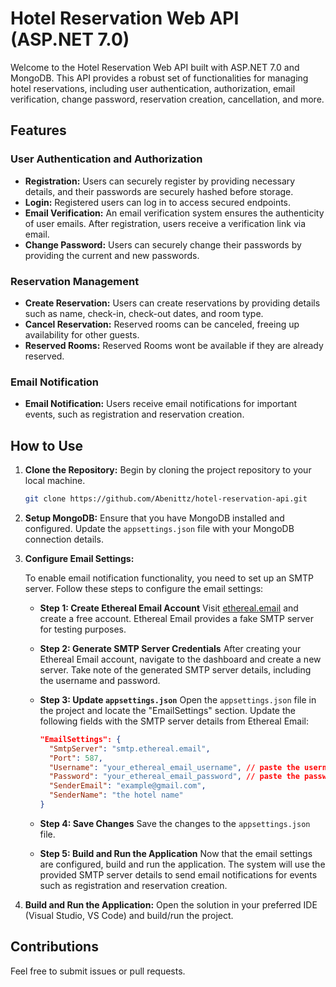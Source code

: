 # Hotel Reservation Web API (ASP.NET 7.0)

Welcome to the Hotel Reservation Web API built with ASP.NET 7.0 and MongoDB. This API provides a robust set of functionalities for managing hotel reservations, including user authentication, authorization, email verification, change password, reservation creation, cancellation, and more.

## Features

### User Authentication and Authorization

- **Registration:** Users can securely register by providing necessary details, and their passwords are securely hashed before storage.
- **Login:** Registered users can log in to access secured endpoints.
- **Email Verification:** An email verification system ensures the authenticity of user emails. After registration, users receive a verification link via email.
- **Change Password:** Users can securely change their passwords by providing the current and new passwords.

### Reservation Management

- **Create Reservation:** Users can create reservations by providing details such as name, check-in, check-out dates, and room type.
- **Cancel Reservation:** Reserved rooms can be canceled, freeing up availability for other guests.
- **Reserved Rooms:** Reserved Rooms wont be available if they are already reserved.

### Email Notification

- **Email Notification:** Users receive email notifications for important events, such as registration and reservation creation.

## How to Use

1. **Clone the Repository:** Begin by cloning the project repository to your local machine.

    ```bash
    git clone https://github.com/Abenittz/hotel-reservation-api.git
    ```

2. **Setup MongoDB:** Ensure that you have MongoDB installed and configured. Update the `appsettings.json` file with your MongoDB connection details.

3. **Configure Email Settings:**

   To enable email notification functionality, you need to set up an SMTP server. Follow these steps to configure the email settings:

   - **Step 1: Create Ethereal Email Account**
     Visit [ethereal.email](https://ethereal.email/) and create a free account. Ethereal Email provides a fake SMTP server for testing purposes.

   - **Step 2: Generate SMTP Server Credentials**
     After creating your Ethereal Email account, navigate to the dashboard and create a new server. Take note of the generated SMTP server details, including the username and password.

   - **Step 3: Update `appsettings.json`**
     Open the `appsettings.json` file in the project and locate the "EmailSettings" section. Update the following fields with the SMTP server details from Ethereal Email:
     ```json
     "EmailSettings": {
       "SmtpServer": "smtp.ethereal.email",
       "Port": 587, 
       "Username": "your_ethereal_email_username", // paste the username from smtp 
       "Password": "your_ethereal_email_password", // paste the password from smtp
       "SenderEmail": "example@gmail.com",
       "SenderName": "the hotel name"
     }
     ```

   - **Step 4: Save Changes**
     Save the changes to the `appsettings.json` file.

   - **Step 5: Build and Run the Application**
     Now that the email settings are configured, build and run the application. The system will use the provided SMTP server details to send email notifications for events such as registration and reservation creation.


4. **Build and Run the Application:** Open the solution in your preferred IDE (Visual Studio, VS Code) and build/run the project.

## Contributions

Feel free to submit issues or pull requests.
